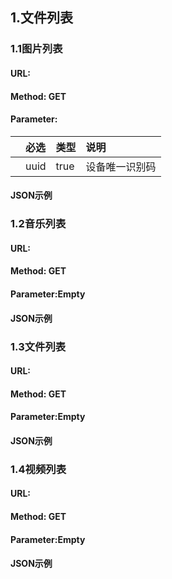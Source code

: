## 1.文件列表

### 1.1图片列表

#### URL:

#### Method: GET

#### Parameter:

|  | 必选 | 类型 | 说明 |
| :--- | :--- | :--- | :--- |
|  | uuid | true | 设备唯一识别码 |

#### JSON示例

### 1.2音乐列表

#### URL:

#### Method: GET

#### Parameter:Empty

#### JSON示例

### 1.3文件列表

#### URL:

#### Method: GET

#### Parameter:Empty

#### JSON示例

### 1.4视频列表

#### URL:

#### Method: GET

#### Parameter:Empty

#### JSON示例



